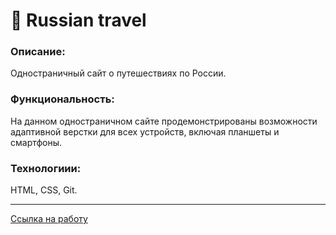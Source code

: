 # :bullettrain_front: __Russian travel__ 

 ### Описание:
 
 Одностраничный сайт о путешествиях по России.
 
 ### Функциональность:
 
 На данном одностраничном сайте продемонстрированы возможности адаптивной верстки для всех устройств, включая планшеты и смартфоны.
 
 ### Технологиии:
 
 HTML, CSS, Git.
 
 ___

[Ссылка на работу](https://nameless501.github.io/russian-travel/)
